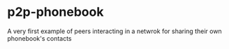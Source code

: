 # p2p-phonebook
A very first example of peers interacting in a netwrok for sharing their own phonebook's contacts
